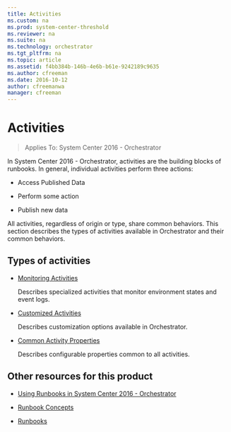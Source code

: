 ```yaml
---
title: Activities
ms.custom: na
ms.prod: system-center-threshold
ms.reviewer: na
ms.suite: na
ms.technology: orchestrator
ms.tgt_pltfrm: na
ms.topic: article
ms.assetid: f4bb384b-146b-4e6b-b61e-9242189c9635
ms.author: cfreeman
ms.date: 2016-10-12
author: cfreemanwa
manager: cfreeman
---
```


# Activities

> Applies To: System Center 2016 - Orchestrator

In System Center 2016 - Orchestrator, activities are the building blocks of runbooks. In general, individual activities perform three actions:  

-   Access Published Data  

-   Perform some action  

-   Publish new data  

All activities, regardless of origin or type, share common behaviors. This section describes the types of activities available in Orchestrator and their common behaviors.  

## Types of activities  

-   [Monitoring Activities](../manage/monitoring-activities.md)  

    Describes specialized activities that monitor environment states and event logs.  

-   [Customized Activities](../manage/customized-activities.md)  

    Describes customization options available in Orchestrator.  

-   [Common Activity Properties](../manage/common-activity-properties.md)  

    Describes configurable properties common to all activities.  

## Other resources for this product  

-   [Using Runbooks in System Center 2016 - Orchestrator](../get-started/using-runbooks.md) 

-   [Runbook Concepts](../get-started/runbook-concepts.md)  

-   [Runbooks](../get-started/runbooks.md)  
